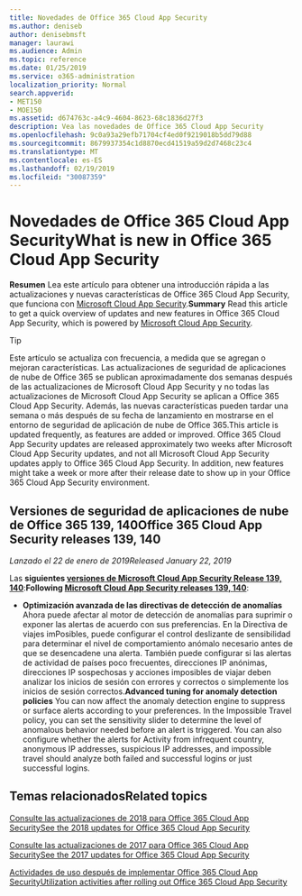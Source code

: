 ```yaml
---
title: Novedades de Office 365 Cloud App Security
ms.author: deniseb
author: denisebmsft
manager: laurawi
ms.audience: Admin
ms.topic: reference
ms.date: 01/25/2019
ms.service: o365-administration
localization_priority: Normal
search.appverid:
- MET150
- MOE150
ms.assetid: d674763c-a4c9-4604-8623-68c1836d27f3
description: Vea las novedades de Office 365 Cloud App Security
ms.openlocfilehash: 9c0a93a29efb71704cf4ed0f9219018b5dd79d88
ms.sourcegitcommit: 8679937354c1d8870ecd41519a59d2d7468c23c4
ms.translationtype: MT
ms.contentlocale: es-ES
ms.lasthandoff: 02/19/2019
ms.locfileid: "30087359"
---
```

# <a name="what-is-new-in-office-365-cloud-app-security"></a><span data-ttu-id="44909-103">Novedades de Office 365 Cloud App Security</span><span class="sxs-lookup"><span data-stu-id="44909-103">What is new in Office 365 Cloud App Security</span></span>

<span data-ttu-id="44909-104">**Resumen** Lea este artículo para obtener una introducción rápida a las actualizaciones y nuevas características de Office 365 Cloud App Security, que funciona con [Microsoft Cloud App Security](https://aka.ms/whatiscas).</span><span class="sxs-lookup"><span data-stu-id="44909-104">**Summary** Read this article to get a quick overview of updates and new features in Office 365 Cloud App Security, which is powered by [Microsoft Cloud App Security](https://aka.ms/whatiscas).</span></span>
  
> [!TIP]
> <span data-ttu-id="44909-p101">Este artículo se actualiza con frecuencia, a medida que se agregan o mejoran características. Las actualizaciones de seguridad de aplicaciones de nube de Office 365 se publican aproximadamente dos semanas después de las actualizaciones de Microsoft Cloud App Security y no todas las actualizaciones de Microsoft Cloud App Security se aplican a Office 365 Cloud App Security. Además, las nuevas características pueden tardar una semana o más después de su fecha de lanzamiento en mostrarse en el entorno de seguridad de aplicación de nube de Office 365.</span><span class="sxs-lookup"><span data-stu-id="44909-p101">This article is updated frequently, as features are added or improved. Office 365 Cloud App Security updates are released approximately two weeks after Microsoft Cloud App Security updates, and not all Microsoft Cloud App Security updates apply to Office 365 Cloud App Security. In addition, new features might take a week or more after their release date to show up in your Office 365 Cloud App Security environment.</span></span>

## <a name="office-365-cloud-app-security-releases-139-140"></a><span data-ttu-id="44909-108">Versiones de seguridad de aplicaciones de nube de Office 365 139, 140</span><span class="sxs-lookup"><span data-stu-id="44909-108">Office 365 Cloud App Security releases 139, 140</span></span>

<span data-ttu-id="44909-109">*Lanzado el 22 de enero de 2019*</span><span class="sxs-lookup"><span data-stu-id="44909-109">*Released January 22, 2019*</span></span>

<span data-ttu-id="44909-110">Las **siguientes [versiones de Microsoft Cloud App Security Release 139, 140](https://docs.microsoft.com/cloud-app-security/release-notes#cloud-app-security-release-139-140)**:</span><span class="sxs-lookup"><span data-stu-id="44909-110">**Following [Microsoft Cloud App Security releases 139, 140](https://docs.microsoft.com/cloud-app-security/release-notes#cloud-app-security-release-139-140)**:</span></span>

- <span data-ttu-id="44909-p102">**Optimización avanzada de las directivas de detección de anomalías** Ahora puede afectar al motor de detección de anomalías para suprimir o exponer las alertas de acuerdo con sus preferencias. En la Directiva de viajes imPosibles, puede configurar el control deslizante de sensibilidad para determinar el nivel de comportamiento anómalo necesario antes de que se desencadene una alerta. También puede configurar si las alertas de actividad de países poco frecuentes, direcciones IP anónimas, direcciones IP sospechosas y acciones imposibles de viajar deben analizar los inicios de sesión con errores y correctos o simplemente los inicios de sesión correctos.</span><span class="sxs-lookup"><span data-stu-id="44909-p102">**Advanced tuning for anomaly detection policies** You can now affect the anomaly detection engine to suppress or surface alerts according to your preferences. In the Impossible Travel policy, you can set the sensitivity slider to determine the level of anomalous behavior needed before an alert is triggered. You can also configure whether the alerts for Activity from infrequent country, anonymous IP addresses, suspicious IP addresses, and impossible travel should analyze both failed and successful logins or just successful logins.</span></span> 

## <a name="related-topics"></a><span data-ttu-id="44909-114">Temas relacionados</span><span class="sxs-lookup"><span data-stu-id="44909-114">Related topics</span></span>

[<span data-ttu-id="44909-115">Consulte las actualizaciones de 2018 para Office 365 Cloud App Security</span><span class="sxs-lookup"><span data-stu-id="44909-115">See the 2018 updates for Office 365 Cloud App Security</span></span>](new-in-office-365-cas-2018.md)

[<span data-ttu-id="44909-116">Consulte las actualizaciones de 2017 para Office 365 Cloud App Security</span><span class="sxs-lookup"><span data-stu-id="44909-116">See the 2017 updates for Office 365 Cloud App Security</span></span>](new-in-office-365-cas-2017.md)
    
[<span data-ttu-id="44909-117">Actividades de uso después de implementar Office 365 Cloud App Security</span><span class="sxs-lookup"><span data-stu-id="44909-117">Utilization activities after rolling out Office 365 Cloud App Security</span></span>](utilization-activities-for-ocas.md)